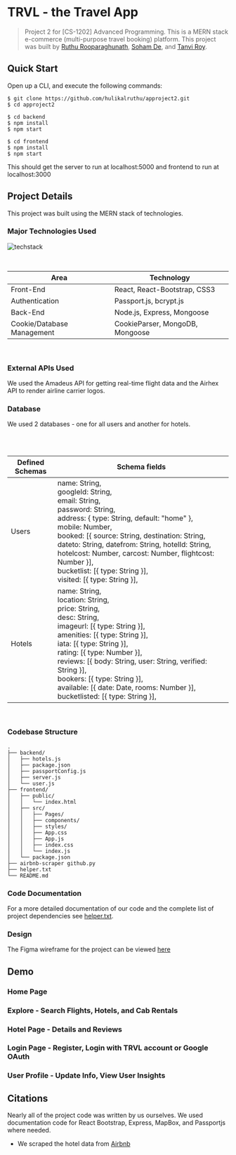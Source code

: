 # TRVL - the Travel App
> Project 2 for [CS-1202] Advanced Programming. This is a MERN stack e-commerce (multi-purpose travel booking) platform. This project was built by [Ruthu Rooparaghunath](https://github.com/hulikalruthu), [Soham De](https://github.com/actuallysoham), and [Tanvi Roy](https://github.com/tanviroy). 

## Quick Start
Open up a CLI, and execute the following commands:
```
$ git clone https://github.com/hulikalruthu/approject2.git
$ cd approject2

$ cd backend 
$ npm install
$ npm start

$ cd frontend
$ npm install
$ npm start
```
This should get the server to run at localhost:5000 and frontend to run at localhost:3000

## Project Details
This project was built using the MERN stack of technologies.

### Major Technologies Used
![techstack](https://user-images.githubusercontent.com/61850850/96565848-8482b700-12e2-11eb-8e6c-3e0f04c98289.png)

<br/>
<table>
<thead>
<tr>
<th>Area</th>
<th>Technology</th>
</tr>
</thead>
<tbody>
	<tr>
		<td>Front-End</td>
		<td>React, React-Bootstrap, CSS3</td>
	</tr>
	<tr>
		<td>Authentication</td>
		<td>Passport.js, bcrypt.js</td>
	</tr>
	<tr>
		<td>Back-End</td>
		<td>Node.js, Express, Mongoose</td>
	</tr>
	<tr>
		<td>Cookie/Database Management</td>
		<td>CookieParser, MongoDB, Mongoose</td>
	</tr>
</tbody>
</table>
<br/>

### External APIs Used
We used the Amadeus API for getting real-time flight data and the Airhex API to render airline carrier logos. 

### Database
We used 2 databases - one for all users and another for hotels. <br/>
<table>
<thead>
<tr>
<th>Defined Schemas</th>
<th>Schema fields</th>
</tr>
</thead>
<tbody>
	<tr>
		<td>Users</td>
		<td>name: String,  <br/>
  		googleId: String,<br/>
 		email: String,<br/>
  		password: String,<br/>
  		address: { type: String, default: "home" },<br/>
  		mobile: Number,<br/>
  		booked: [{ source: String, destination: String, dateto: String, datefrom: String, hotelId: String, hotelcost: Number, carcost: Number, flightcost: Number }],<br/>
  		bucketlist: [{ type: String }],<br/>
  		visited: [{ type: String }],</td><br/>
	</tr>
	<tr>
		<td>Hotels</td>
		<td>name: String,  <br/>
  		location: String,<br/>
  		price: String,<br/>
  		desc: String,<br/>
  		imageurl: [{ type: String }],<br/>
  		amenities: [{ type: String }],<br/>
  		iata: [{ type: String }],<br/>
  		rating: [{ type: Number }],<br/>
  		reviews: [{ body: String, user: String, verified: String }],<br/>
  		bookers: [{ type: String }],<br/>
  		available: [{ date: Date, rooms: Number }],<br/>
  		bucketlisted: [{ type: String }],</td><br/>
	</tr>
	
</tbody>
</table>
<br/>

### Codebase Structure 
```
.
├── backend/
│   ├── hotels.js
│   ├── package.json
│   ├── passportConfig.js
│   ├── server.js
│   └── user.js
├── frontend/
│   ├── public/
│   │   └── index.html
│   ├── src/
│   │   ├── Pages/
│   │   ├── components/
│   │   ├── styles/
│   │   ├── App.css
│   │   ├── App.js
│   │   ├── index.css
│   │   └── index.js
│   └── package.json
├── airbnb-scraper github.py
├── helper.txt
└── README.md
```

### Code Documentation
For a more detailed documentation of our code and the complete list of project dependencies see [helper.txt](helper.txt).

### Design
The Figma wireframe for the project can be viewed [here](https://www.figma.com/file/8ca3Pgt9jp1zMfXJj0aIiH/AP-Project-2-E-Travel?node-id=0%3A1)

## Demo

### Home Page

### Explore - Search Flights, Hotels, and Cab Rentals

### Hotel Page - Details and Reviews 

### Login Page - Register, Login with TRVL account or Google OAuth

### User Profile - Update Info, View User Insights

## Citations
Nearly all of the project code was written by us ourselves. We used documentation code for React Bootstrap, Express, MapBox, and Passportjs where needed. 
* We scraped the hotel data from [Airbnb](https://www.airbnb.co.in/)
